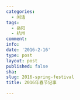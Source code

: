 ```yaml
---
categories:
  - 闲话
tags:
  - 岳阳
  - 杭州
comment: 
info: 
date: '2016-2-16'
type: post
layout: post
published: false
sha: 
slug: 2016-spring-festival
title: 2016年春节记事

---
```

